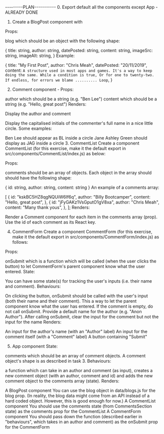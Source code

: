 ---------PLAN-----------
0. Export default all the components except App - ALREADY DONE

1. Create a BlogPost component with 

 Props:

blog which should be an object with the following shape:

{
  title: string,
  author: string,
  datePosted: string,
  content: string,
  imageSrc: string,
  imageAlt: string,
}
 Example:

{
  title: "My First Post",
  author: "Chris Meah",
  datePosted: "20/11/2019",
  content: `
    A structure used in most apps and games.
    It's a way to keep doing the same.
    While a condition is true,
    Or for one to twenty-two.
    If endless, for errors we blame
    ..........
    Loop `,
}

2. Comment component -
Props:

author which should be a string (e.g. "Ben Lee")
content which should be a string (e.g. "Hello, great post")
Renders:

Display the author and comment

Display the capitalised initials of the commenter's full name in a nice little circle. Some examples:

Ben Lee should appear as BL inside a circle
Jane Ashley Green should display as JAG inside a circle
3. CommentList 
Create a component CommentList (for this exercise, make it the default export in src/components/CommentList/index.js) as below:

Props:

comments should be an array of objects. Each object in the array should should have the following shape:

{
  id: string,
  author: string,
  content: string
}
An example of a comments array:

[
  {
    id: "kskBC5HZ8qgNQUiW6If6q",
    author: "Billy Bootcamper",
    content: "Hello, great post",
  },
  {
    id: "jFyGAKz1VsGputO1gV8xa",
    author: "Chris Meah",
    content: "Many thank yous",
  },
];
Renders:

Render a Comment component for each item in the comments array (prop). Use the id of each comment as its React key.

4. CommentForm
Create a component CommentForm (for this exercise, make it the default export in src/components/CommentForm/index.js) as follows:

Props:

onSubmit which is a function which will be called (when the user clicks the button) to let CommentForm's parent component know what the user entered.
State:

You can have some state(s) for tracking the user's inputs (i.e. their name and comment).
Behaviours:

On clicking the button, onSubmit should be called with the user's input (both their name and their comment). This a way to let the parent component know what the user has entered.
If the comment is empty, do not call onSubmit.
Provide a default name for the author (e.g. "Anon Author").
After calling onSubmit, clear the input for the comment but not the input for the name
Renders:

An input for the author's name (with an "Author" label)
An input for the comment itself (with a "Comment" label)
A button containing "Submit"

5. App component 
State:

comments which should be an array of comment objects. A comment object's shape is as described in task 3.
Behaviours:

a function which can take in an author and comment (as input), creates a new comment object (with an author, comment and id) and adds the new comment object to the comments array (state).
Renders:

A BlogPost component
You can use the blog object in data/blogs.js for the blog prop. (In reality, the blog data might come from an API instead of a hard coded object. However, this is good enough for now.)
A CommentList component
You should use the comments state (from CommentsSection state) as the comments prop for the CommentList
A CommentForm component
You should pass down the function (described earlier in "behaviours", which takes in an author and comment) as the onSubmit prop for the CommentForm